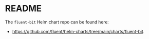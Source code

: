 # README
The `fluent-bit` Helm chart repo can be found here:
- <https://github.com/fluent/helm-charts/tree/main/charts/fluent-bit>.
